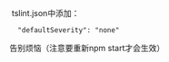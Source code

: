 <div id="article_content" class="article_content clearfix">
            <link rel="stylesheet" href="https://csdnimg.cn/release/phoenix/template/css/ck_htmledit_views-833878f763.css">
                            <link rel="stylesheet" href="https://csdnimg.cn/release/phoenix/template/css/ck_htmledit_views-833878f763.css">
                <div class="htmledit_views" id="content_views">
                                            <p>&nbsp;tslint.json中添加：</p>

<pre class="has" name="code"><code class="language-diff hljs">  "defaultSeverity": "none"
</code><div class="hljs-button signin" data-title="登录后复制" onclick="hljs.signin(event)"></div></pre>

<p>告别烦恼（注意要重新npm start才会生效）</p>
                                    </div>
                                                